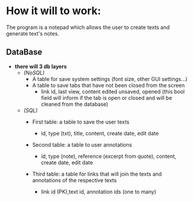 # How it will to work:
The program is a notepad which allows the user to create texts and generate text's notes.

## DataBase
- **there will 3 db layers**
    - *(NoSQL)*
        - A table for save system settings (font size, other GUI settings...)
        - A table to save tabs that have not been closed from the screen
            - link id, last view, content edited unsaved, opened (this bool field will inform if the tab is open or closed and will be cleaned from the database)
    - *(SQL)*
        - First table: a table to save the user texts
            - id, type (txt), title, content, create date, edit date

        - Second table: a table to user annotations
            - id, type (note), reference (excerpt from quote), content, create date, edit date

        - Third table: a table for links that will join the texts and annotations of the respective texts
            - link id (PK),text id, annotation ids (one to many)

